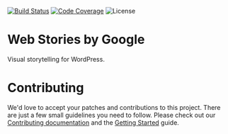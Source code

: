 [![Build Status](https://travis-ci.com/google/web-stories-wp.svg?branch=master)](https://travis-ci.com/google/web-stories-wp)
[![Code Coverage](https://codecov.io/gh/google/web-stories-wp/branch/master/graph/badge.svg)](https://codecov.io/gh/google/web-stories-wp)
![License](https://img.shields.io/github/license/google/web-stories-wp)

# Web Stories by Google

Visual storytelling for WordPress.

# Contributing

We'd love to accept your patches and contributions to this project. There are
just a few small guidelines you need to follow. Please check out our [Contributing documentation](./CONTRIBUTING.md) and the [Getting Started](./docs/getting-started.md) guide.
